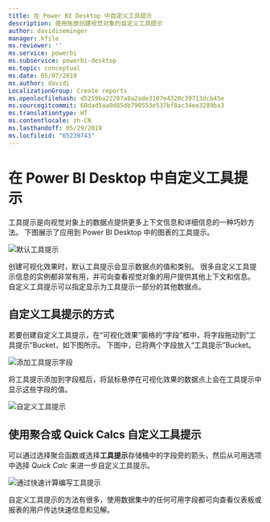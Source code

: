 ```yaml
---
title: 在 Power BI Desktop 中自定义工具提示
description: 使用拖放创建视觉对象的自定义工具提示
author: davidiseminger
manager: kfile
ms.reviewer: ''
ms.service: powerbi
ms.subservice: powerbi-desktop
ms.topic: conceptual
ms.date: 05/07/2019
ms.author: davidi
LocalizationGroup: Create reports
ms.openlocfilehash: d5259ba22287a8a2ade3107e4320c39713dcb45e
ms.sourcegitcommit: 60dad5aa0d85db790553e537bf8ac34ee3289ba3
ms.translationtype: HT
ms.contentlocale: zh-CN
ms.lasthandoff: 05/29/2019
ms.locfileid: "65239743"
---
```

# <a name="customizing-tooltips-in-power-bi-desktop"></a>在 Power BI Desktop 中自定义工具提示
工具提示是向视觉对象上的数据点提供更多上下文信息和详细信息的一种巧妙方法。 下图展示了应用到 Power BI Desktop 中的图表的工具提示。

![默认工具提示](media/desktop-custom-tooltips/custom-tooltips-1.png)

创建可视化效果时，默认工具提示会显示数据点的值和类别。 很多自定义工具提示信息的实例都非常有用，并可向查看视觉对象的用户提供其他上下文和信息。 自定义工具提示可以指定显示为工具提示一部分的其他数据点。

## <a name="how-to-customize-tooltips"></a>自定义工具提示的方式
若要创建自定义工具提示，在“可视化效果”窗格的“字段”框中，将字段拖动到“工具提示”Bucket，如下图所示。 下图中，已将两个字段放入“工具提示”Bucket。

![添加工具提示字段](media/desktop-custom-tooltips/custom-tooltips-2.png)

将工具提示添加到字段框后，将鼠标悬停在可视化效果的数据点上会在工具提示中显示这些字段的值。

![自定义工具提示](media/desktop-custom-tooltips/custom-tooltips-3.png)

## <a name="customizing-tooltips-with-aggregation-or-quick-calcs"></a>使用聚合或 Quick Calcs 自定义工具提示
可以通过选择聚合函数或选择**工具提示**存储桶中的字段旁的箭头，然后从可用选项中选择 *Quick Calc* 来进一步自定义工具提示。

![通过快速计算编写工具提示](media/desktop-custom-tooltips/custom-tooltips-4.png)

自定义工具提示的方法有很多，使用数据集中的任何可用字段都可向查看仪表板或报表的用户传达快速信息和见解。

